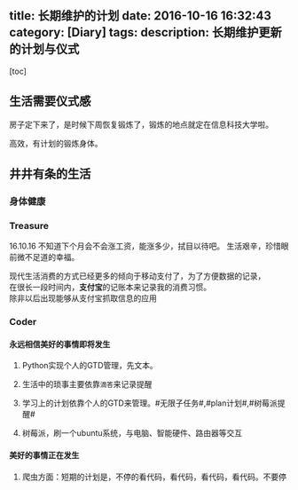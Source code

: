 title: 长期维护的计划
date: 2016-10-16 16:32:43
category: [Diary]
tags:
description: 长期维护更新的计划与仪式
---
[toc]


## 生活需要仪式感

<!-- more -->

房子定下来了，是时候下周恢复锻炼了，锻炼的地点就定在信息科技大学啦。

高效，有计划的锻炼身体。

## 井井有条的生活

### 身体健康


### Treasure

16.10.16 
不知道下个月会不会涨工资，能涨多少，拭目以待吧。
生活艰辛，珍惜眼前微不足道的幸福。

现代生活消费的方式已经更多的倾向于移动支付了，为了方便数据的记录，  
在很长一段时间内，**支付宝**的记账本来记录我的消费习惯。  
除非以后出现能够从支付宝抓取信息的应用 

### Coder

#### 永远相信美好的事情即将发生

1. Python实现个人的GTD管理，先文本。
  1. 生活中的琐事主要依靠`滴答`来记录提醒
  2. 学习上的计划依靠个人的GTD来管理。#无限子任务#,#plan计划#,#树莓派提醒#

2. 树莓派，刷一个ubuntu系统，与电脑、智能硬件、路由器等交互

#### 美好的事情正在发生

1. 爬虫方面：短期的计划是，不停的看代码，看代码，看代码，看代码。不要停

